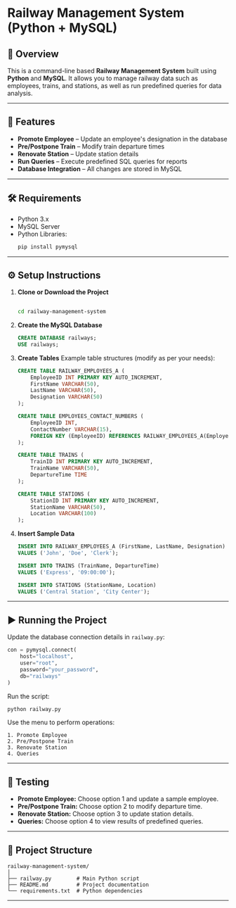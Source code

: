# Railway Management System (Python + MySQL)

## 📌 Overview
This is a command-line based **Railway Management System** built using **Python** and **MySQL**.
It allows you to manage railway data such as employees, trains, and stations, as well as run predefined queries for data analysis.

---

## 🚀 Features
- **Promote Employee** – Update an employee's designation in the database
- **Pre/Postpone Train** – Modify train departure times
- **Renovate Station** – Update station details
- **Run Queries** – Execute predefined SQL queries for reports
- **Database Integration** – All changes are stored in MySQL

---

## 🛠 Requirements
- Python 3.x
- MySQL Server
- Python Libraries:
  ```bash
  pip install pymysql
  ```

---

## ⚙️ Setup Instructions
1. **Clone or Download the Project**
   ```bash
    
   cd railway-management-system
   ```
2. **Create the MySQL Database**
   ```sql
   CREATE DATABASE railways;
   USE railways;
   ```
3. **Create Tables**
   Example table structures (modify as per your needs):
   ```sql
   CREATE TABLE RAILWAY_EMPLOYEES_A (
       EmployeeID INT PRIMARY KEY AUTO_INCREMENT,
       FirstName VARCHAR(50),
       LastName VARCHAR(50),
       Designation VARCHAR(50)
   );

   CREATE TABLE EMPLOYEES_CONTACT_NUMBERS (
       EmployeeID INT,
       ContactNumber VARCHAR(15),
       FOREIGN KEY (EmployeeID) REFERENCES RAILWAY_EMPLOYEES_A(EmployeeID)
   );

   CREATE TABLE TRAINS (
       TrainID INT PRIMARY KEY AUTO_INCREMENT,
       TrainName VARCHAR(50),
       DepartureTime TIME
   );

   CREATE TABLE STATIONS (
       StationID INT PRIMARY KEY AUTO_INCREMENT,
       StationName VARCHAR(50),
       Location VARCHAR(100)
   );
   ```
4. **Insert Sample Data**
   ```sql
   INSERT INTO RAILWAY_EMPLOYEES_A (FirstName, LastName, Designation)
   VALUES ('John', 'Doe', 'Clerk');

   INSERT INTO TRAINS (TrainName, DepartureTime)
   VALUES ('Express', '09:00:00');

   INSERT INTO STATIONS (StationName, Location)
   VALUES ('Central Station', 'City Center');
   ```

---

## ▶️ Running the Project
Update the database connection details in `railway.py`:
```python
con = pymysql.connect(
    host="localhost",
    user="root",
    password="your_password",
    db="railways"
)
```
Run the script:
```bash
python railway.py
```
Use the menu to perform operations:
```
1. Promote Employee
2. Pre/Postpone Train
3. Renovate Station
4. Queries
```

---

## 🧪 Testing
- **Promote Employee:** Choose option 1 and update a sample employee.
- **Pre/Postpone Train:** Choose option 2 to modify departure time.
- **Renovate Station:** Choose option 3 to update station details.
- **Queries:** Choose option 4 to view results of predefined queries.

---

## 📂 Project Structure
```
railway-management-system/
│
├── railway.py        # Main Python script
├── README.md         # Project documentation
└── requirements.txt  # Python dependencies
```

---



